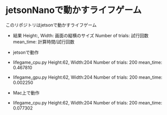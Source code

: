
# jetsonNanoで動かすライフゲーム

このリポジトリはjetsonで動かすライフゲーム


- 結果
Height:, Width: 画面の縦横のサイズ
Number of trials: 試行回数
mean_time: 計算時間/試行回数

- jetsonで動作
 - lifegame_cpu.py
Height:62, Width:204
Number of trials: 200
mean_time: 0.467810
 - lifegame_gpu.py
Height:62, Width:204
Number of trials: 200
mean_time: 0.002250

- Mac上で動作
 - lifegame_cpu.py
Height:62, Width:204
Number of trials: 200
mean_time: 0.077302
